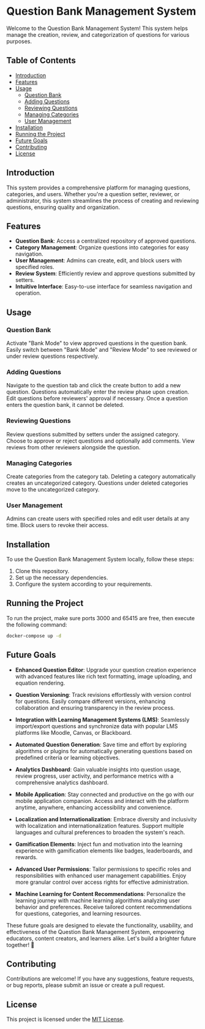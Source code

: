 # Question Bank Management System

Welcome to the Question Bank Management System! This system helps manage the creation, review, and categorization of questions for various purposes.

## Table of Contents

- [Introduction](#introduction)
- [Features](#features)
- [Usage](#usage)
  - [Question Bank](#question-bank)
  - [Adding Questions](#adding-questions)
  - [Reviewing Questions](#reviewing-questions)
  - [Managing Categories](#managing-categories)
  - [User Management](#user-management)
- [Installation](#installation)
- [Running the Project](#running-the-project)
- [Future Goals](#future-goals)
- [Contributing](#contributing)
- [License](#license)

## Introduction

This system provides a comprehensive platform for managing questions, categories, and users. Whether you're a question setter, reviewer, or administrator, this system streamlines the process of creating and reviewing questions, ensuring quality and organization.

## Features

- **Question Bank**: Access a centralized repository of approved questions.
- **Category Management**: Organize questions into categories for easy navigation.
- **User Management**: Admins can create, edit, and block users with specified roles.
- **Review System**: Efficiently review and approve questions submitted by setters.
- **Intuitive Interface**: Easy-to-use interface for seamless navigation and operation.

## Usage

### Question Bank

Activate "Bank Mode" to view approved questions in the question bank. Easily switch between "Bank Mode" and "Review Mode" to see reviewed or under review questions respectively.

### Adding Questions

Navigate to the question tab and click the create button to add a new question. Questions automatically enter the review phase upon creation. Edit questions before reviewers' approval if necessary. Once a question enters the question bank, it cannot be deleted.

### Reviewing Questions

Review questions submitted by setters under the assigned category. Choose to approve or reject questions and optionally add comments. View reviews from other reviewers alongside the question.

### Managing Categories

Create categories from the category tab. Deleting a category automatically creates an uncategorized category. Questions under deleted categories move to the uncategorized category.

### User Management

Admins can create users with specified roles and edit user details at any time. Block users to revoke their access.

## Installation

To use the Question Bank Management System locally, follow these steps:
1. Clone this repository.
2. Set up the necessary dependencies.
3. Configure the system according to your requirements.

## Running the Project

To run the project, make sure ports 3000 and 65415 are free, then execute the following command:
```bash
docker-compose up -d
```

## Future Goals

- **Enhanced Question Editor**: Upgrade your question creation experience with advanced features like rich text formatting, image uploading, and equation rendering.

- **Question Versioning**: Track revisions effortlessly with version control for questions. Easily compare different versions, enhancing collaboration and ensuring transparency in the review process.

- **Integration with Learning Management Systems (LMS)**: Seamlessly import/export questions and synchronize data with popular LMS platforms like Moodle, Canvas, or Blackboard.

- **Automated Question Generation**: Save time and effort by exploring algorithms or plugins for automatically generating questions based on predefined criteria or learning objectives.

- **Analytics Dashboard**: Gain valuable insights into question usage, review progress, user activity, and performance metrics with a comprehensive analytics dashboard.

- **Mobile Application**: Stay connected and productive on the go with our mobile application companion. Access and interact with the platform anytime, anywhere, enhancing accessibility and convenience.

- **Localization and Internationalization**: Embrace diversity and inclusivity with localization and internationalization features. Support multiple languages and cultural preferences to broaden the system's reach.

- **Gamification Elements**: Inject fun and motivation into the learning experience with gamification elements like badges, leaderboards, and rewards.

- **Advanced User Permissions**: Tailor permissions to specific roles and responsibilities with enhanced user management capabilities. Enjoy more granular control over access rights for effective administration.

- **Machine Learning for Content Recommendations**: Personalize the learning journey with machine learning algorithms analyzing user behavior and preferences. Receive tailored content recommendations for questions, categories, and learning resources.

These future goals are designed to elevate the functionality, usability, and effectiveness of the Question Bank Management System, empowering educators, content creators, and learners alike. Let's build a brighter future together! 🚀


## Contributing

Contributions are welcome! If you have any suggestions, feature requests, or bug reports, please submit an issue or create a pull request.

## License

This project is licensed under the [MIT License](LICENSE).
